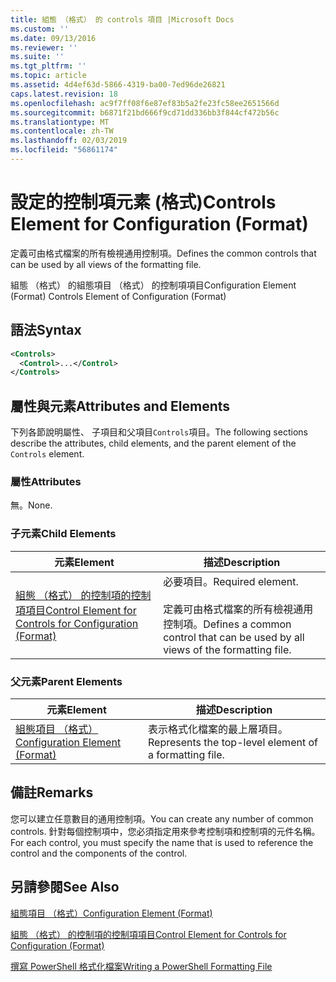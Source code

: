 ```yaml
---
title: 組態 （格式） 的 controls 項目 |Microsoft Docs
ms.custom: ''
ms.date: 09/13/2016
ms.reviewer: ''
ms.suite: ''
ms.tgt_pltfrm: ''
ms.topic: article
ms.assetid: 4d4ef63d-5866-4319-ba00-7ed96de26821
caps.latest.revision: 18
ms.openlocfilehash: ac9f7ff08f6e87ef83b5a2fe23fc58ee2651566d
ms.sourcegitcommit: b6871f21bd666f9cd71dd336bb3f844cf472b56c
ms.translationtype: MT
ms.contentlocale: zh-TW
ms.lasthandoff: 02/03/2019
ms.locfileid: "56861174"
---
```

# <a name="controls-element-for-configuration-format"></a><span data-ttu-id="7aa91-102">設定的控制項元素 (格式)</span><span class="sxs-lookup"><span data-stu-id="7aa91-102">Controls Element for Configuration (Format)</span></span>

<span data-ttu-id="7aa91-103">定義可由格式檔案的所有檢視通用控制項。</span><span class="sxs-lookup"><span data-stu-id="7aa91-103">Defines the common controls that can be used by all views of the formatting file.</span></span>

<span data-ttu-id="7aa91-104">組態 （格式） 的組態項目 （格式） 的控制項項目</span><span class="sxs-lookup"><span data-stu-id="7aa91-104">Configuration Element (Format) Controls Element of Configuration (Format)</span></span>

## <a name="syntax"></a><span data-ttu-id="7aa91-105">語法</span><span class="sxs-lookup"><span data-stu-id="7aa91-105">Syntax</span></span>

```xml
<Controls>
  <Control>...</Control>
</Controls>
```

## <a name="attributes-and-elements"></a><span data-ttu-id="7aa91-106">屬性與元素</span><span class="sxs-lookup"><span data-stu-id="7aa91-106">Attributes and Elements</span></span>

<span data-ttu-id="7aa91-107">下列各節說明屬性、 子項目和父項目`Controls`項目。</span><span class="sxs-lookup"><span data-stu-id="7aa91-107">The following sections describe the attributes, child elements, and the parent element of the `Controls` element.</span></span>

### <a name="attributes"></a><span data-ttu-id="7aa91-108">屬性</span><span class="sxs-lookup"><span data-stu-id="7aa91-108">Attributes</span></span>

<span data-ttu-id="7aa91-109">無。</span><span class="sxs-lookup"><span data-stu-id="7aa91-109">None.</span></span>

### <a name="child-elements"></a><span data-ttu-id="7aa91-110">子元素</span><span class="sxs-lookup"><span data-stu-id="7aa91-110">Child Elements</span></span>

|<span data-ttu-id="7aa91-111">元素</span><span class="sxs-lookup"><span data-stu-id="7aa91-111">Element</span></span>|<span data-ttu-id="7aa91-112">描述</span><span class="sxs-lookup"><span data-stu-id="7aa91-112">Description</span></span>|
|-------------|-----------------|
|[<span data-ttu-id="7aa91-113">組態 （格式） 的控制項的控制項項目</span><span class="sxs-lookup"><span data-stu-id="7aa91-113">Control Element for Controls for Configuration (Format)</span></span>](./control-element-for-controls-for-configuration-format.md)|<span data-ttu-id="7aa91-114">必要項目。</span><span class="sxs-lookup"><span data-stu-id="7aa91-114">Required element.</span></span><br /><br /> <span data-ttu-id="7aa91-115">定義可由格式檔案的所有檢視通用控制項。</span><span class="sxs-lookup"><span data-stu-id="7aa91-115">Defines a common control that can be used by all views of the formatting file.</span></span>|

### <a name="parent-elements"></a><span data-ttu-id="7aa91-116">父元素</span><span class="sxs-lookup"><span data-stu-id="7aa91-116">Parent Elements</span></span>

|<span data-ttu-id="7aa91-117">元素</span><span class="sxs-lookup"><span data-stu-id="7aa91-117">Element</span></span>|<span data-ttu-id="7aa91-118">描述</span><span class="sxs-lookup"><span data-stu-id="7aa91-118">Description</span></span>|
|-------------|-----------------|
|[<span data-ttu-id="7aa91-119">組態項目 （格式）</span><span class="sxs-lookup"><span data-stu-id="7aa91-119">Configuration Element (Format)</span></span>](./configuration-element-format.md)|<span data-ttu-id="7aa91-120">表示格式化檔案的最上層項目。</span><span class="sxs-lookup"><span data-stu-id="7aa91-120">Represents the top-level element of a formatting file.</span></span>|

## <a name="remarks"></a><span data-ttu-id="7aa91-121">備註</span><span class="sxs-lookup"><span data-stu-id="7aa91-121">Remarks</span></span>

<span data-ttu-id="7aa91-122">您可以建立任意數目的通用控制項。</span><span class="sxs-lookup"><span data-stu-id="7aa91-122">You can create any number of common controls.</span></span> <span data-ttu-id="7aa91-123">針對每個控制項中，您必須指定用來參考控制項和控制項的元件名稱。</span><span class="sxs-lookup"><span data-stu-id="7aa91-123">For each control, you must specify the name that is used to reference the control and the components of the control.</span></span>

## <a name="see-also"></a><span data-ttu-id="7aa91-124">另請參閱</span><span class="sxs-lookup"><span data-stu-id="7aa91-124">See Also</span></span>

[<span data-ttu-id="7aa91-125">組態項目 （格式）</span><span class="sxs-lookup"><span data-stu-id="7aa91-125">Configuration Element (Format)</span></span>](./configuration-element-format.md)

[<span data-ttu-id="7aa91-126">組態 （格式） 的控制項的控制項項目</span><span class="sxs-lookup"><span data-stu-id="7aa91-126">Control Element for Controls for Configuration (Format)</span></span>](./control-element-for-controls-for-configuration-format.md)

[<span data-ttu-id="7aa91-127">撰寫 PowerShell 格式化檔案</span><span class="sxs-lookup"><span data-stu-id="7aa91-127">Writing a PowerShell Formatting File</span></span>](./writing-a-powershell-formatting-file.md)
